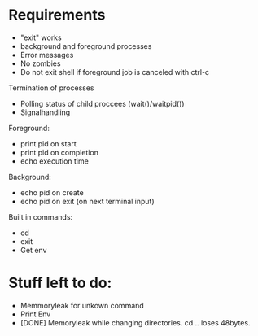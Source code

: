 # Requirements
- "exit" works
- background and foreground processes
- Error messages
- No zombies
- Do not exit shell if foreground job is canceled with ctrl-c

Termination of processes
- Polling status of child proccees (wait()/waitpid())
- Signalhandling

Foreground:
- print pid on start
- print pid on completion
- echo execution time

Background:
- echo pid on create
- echo pid on exit (on next terminal input)

Built in commands:
- cd
- exit
- Get env

# Stuff left to do:
- Memmoryleak for unkown command
- Print Env
- [DONE] Memoryleak while changing directories. cd .. loses 48bytes.
